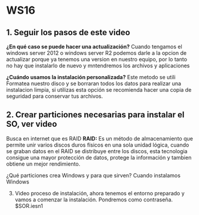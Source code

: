 # WS16


## 1. Seguir los pasos de este video


**¿En qué caso se puede hacer una actualización?**
Cuando tengamos el windows server 2012 o windows server R2 podemos darle a la opcion de actualizar porque ya tenemos una version en nuestro equipo, por lo tanto no hay que instalarlo de nuevo y mntendremos los archivos y aplicaciones 


**¿Cuándo usamos la instalación personalizada?**
Este metodo se utili Formatea nuestro disco y se borraran todos los datos para realizar una instalacion limpia, si utilizas esta opción se recomienda hacer una copia de seguridad para conservar tus archivos.

## 2. Crear  particiones necesarias para instalar el SO, ver video


Busca en internet que es RAID
**RAID:** Es un método de almacenamiento que permite unir varios discos duros físicos en una sola unidad lógica, cuando se graban datos en el RAID se distribuye entre los discos, esta tecnologia consigue una mayor protección de datos, protege la información y tambien obtiene un mejor rendimiento.

¿Qué particiones crea Windows y para que sirven?
Cuando instalamos Windows 


3. Video proceso de instalación, ahora tenemos el entorno preparado y vamos a comenzar la instalación.
Pondremos como contraseña.  $SOR.iesn1

